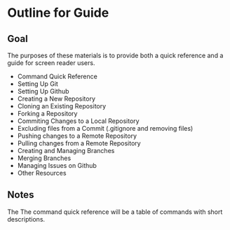 ﻿# Outline for Guide

## Goal
The purposes of these materials is to provide both a quick reference and a guide for screen reader users.

* Command Quick Reference
* Setting Up Git
* Setting Up Github
* Creating a New Repository
* Cloning an Existing Repository
* Forking a Repository
* Commiting Changes to a Local Repository
* Excluding files from a Commit (.gitignore and removing files)
* Pushing changes to a Remote Repository
* Pulling changes from a Remote Repository
* Creating and Managing Branches
* Merging Branches
* Managing Issues on Github
* Other Resources

## Notes
The The command quick reference will be a table of commands with short descriptions.


